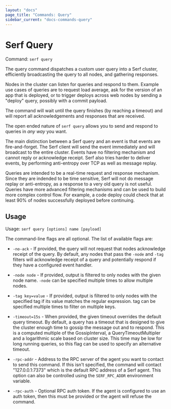 ```yaml
---
layout: "docs"
page_title: "Commands: Query"
sidebar_current: "docs-commands-query"
---
```


# Serf Query

Command: `serf query`

The query command dispatches a custom user query into a Serf cluster,
efficiently broadcasting the query to all nodes, and gathering responses.

Nodes in the cluster can listen for queries and respond to them.
Example use cases of queries are to request load average, ask for the
version of an app that is deployed, or to trigger deploys across web nodes
by sending a "deploy" query, possibly with a commit payload.

The command will wait until the query finishes (by reaching a timeout) and
will report all acknowledgements and responses that are received.

The open ended nature of `serf query` allows you to send and respond to
queries in _any way_ you want.

The main distinction between a Serf query and an event is that events
are fire-and-forget. The Serf client will send the event immediately and
will broadcast to the entire cluster. Events have no filtering mechanism
and cannot reply or acknowledge receipt. Serf also tries harder to deliver
events, by performing anti-entropy over TCP as well as message replay.

Queries are intended to be a real-time request and response mechanism.
Since they are indended to be time sensitive, Serf will not do message
replay or anti-entropy, as a response to a very old query is not useful.
Queries have more advanced filtering mechanisms and can be used to build
more complex control flow. For example, a code deploy could check that at
least 90% of nodes successfully deployed before continuing.

## Usage

Usage: `serf query [options] name [payload]`

The command-line flags are all optional. The list of available flags are:

* `-no-ack` - If provided, the query will not request that nodes acknowledge
  receipt of the query. By default, any nodes that pass the `-node` and `-tag` filters
  will acknowledge receipt of a query and potentially respond if they have a configured
  event handler.

* `-node node` - If provided, output is filtered to only nodes with the given
  node name. `-node` can be specified multiple times to allow multiple nodes.

* `-tag key=value` - If provided, output is filtered to only nodes with the specified
  tag if its value matches the regular expression. tag can be specified
  multiple times to filter on multiple keys.

* `-timeout=15s` - When provided, the given timeout overrides the default query timeout.
  By default, a query has a timeout that is designed to give the cluster enough time
  to gossip the message out and to respond. This is a computed multiple of the
  GossipInterval, a QueryTimeoutMultipler and a logarithmic scale based on cluster size.
  This time may be low for long running queries, so this flag can be used to specify
  an alternative timeout.

* `-rpc-addr` - Address to the RPC server of the agent you want to contact
  to send this command. If this isn't specified, the command will contact
  "127.0.0.1:7373" which is the default RPC address of a Serf agent. This option
  can also be controlled using the `SERF_RPC_ADDR` environment variable.

* `-rpc-auth` - Optional RPC auth token. If the agent is configured to use
  an auth token, then this must be provided or the agent will refuse the
  command.

